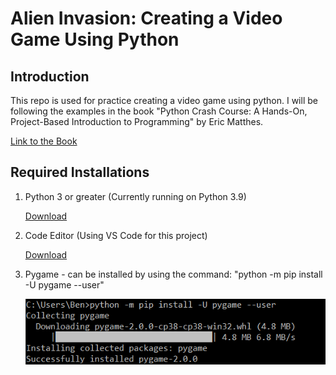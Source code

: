 # Alien Invasion: Creating a Video Game Using Python

## Introduction

This repo is used for practice creating a video game using python. I will be
following the examples in the book "Python Crash Course: A Hands-On,
Project-Based Introduction to Programming" by Eric Matthes.

[Link to the Book](https://www.amazon.com/dp/1593276036/?tag=devdetailpage02-20)


## Required Installations

1. Python 3 or greater (Currently running on Python 3.9)

    [Download](https://www.python.org/downloads/)

2. Code Editor (Using VS Code for this project)

    [Download](https://code.visualstudio.com/insiders/)

3. Pygame - can be installed by using the command: "python -m pip install -U
   pygame --user"

    ![Pygame Install](/images/1.png)